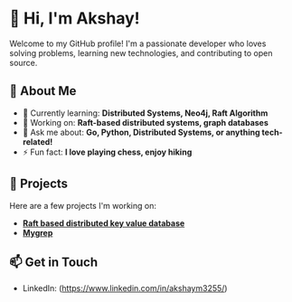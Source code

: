 # 👋 Hi, I'm Akshay!

Welcome to my GitHub profile! I'm a passionate developer who loves solving problems, learning new technologies, and contributing to open source.

## 🚀 About Me

- 🌱 Currently learning: **Distributed Systems, Neo4j, Raft Algorithm**
- 🔭 Working on: **Raft-based distributed systems, graph databases**
- 💬 Ask me about: **Go, Python, Distributed Systems, or anything tech-related!**
- ⚡ Fun fact: **I love playing chess, enjoy hiking**

## 📂 Projects

Here are a few projects I'm working on:

- **[Raft based distributed key value database](https://github.com/akshaym-3255/practicle-raft)** 
- **[Mygrep](https://github.com/akshaym-3255/mygrep)**

## 📫 Get in Touch

- LinkedIn: (https://www.linkedin.com/in/akshaym3255/)
